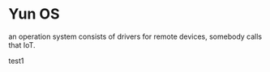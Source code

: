 Yun OS
=======

an operation system consists of drivers for remote devices, somebody calls that IoT.

test1
